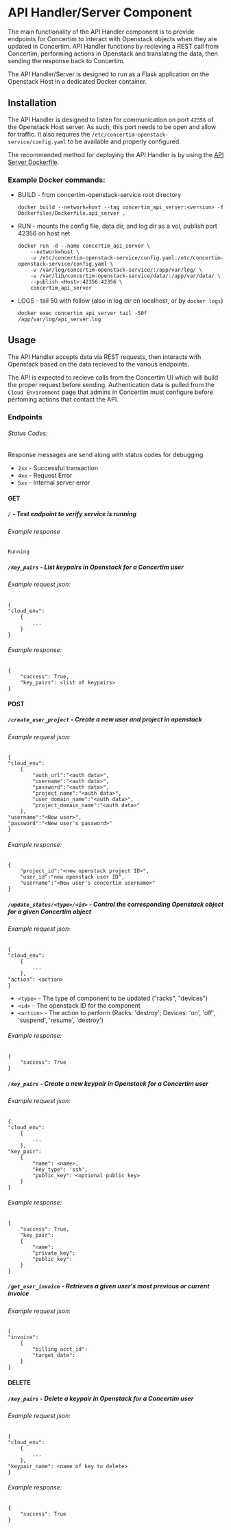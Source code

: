 # API Handler/Server Component

The main functionality of the API Handler component is to provide endpoints for Concertim to interact with Openstack objects when they are updated in Concertim. API Handler functions by recieving a REST call from Concertim, performing actions in Openstack and translating the data, then sending the response back to Concertim.

The API Handler/Server is designed to run as a Flask application on the Openstack Host in a dedicated Docker container.

## Installation

The API Handler is designed to listen for communication on port `42356` of the Openstack Host server. As such, this port needs to be open and allow for traffic. It also requires the `/etc/concertim-openstack-service/config.yaml` to be available and properly configured.

The recommended method for deploying the API Handler is by using the [API Server Dockerfile](/Dockerfiles/Dockerfile.api_server).

### Example Docker commands:

- BUILD - from concertim-openstack-service root directory
	``````
	docker build --network=host --tag concertim_api_server:<version> -f Dockerfiles/Dockerfile.api_server .
	``````

- RUN - mounts the config file, data dir, and log dir as a vol, publish port 42356 on host net
	``````
	docker run -d --name concertim_api_server \
		--network=host \
		-v /etc/concertim-openstack-service/config.yaml:/etc/concertim-openstack-service/config.yaml \
		-v /var/log/concertim-openstack-service/:/app/var/log/ \
		-v /var/lib/concertim-openstack-service/data/:/app/var/data/ \
		--publish <Host>:42356:42356 \
		concertim_api_server
	``````

- LOGS - tail 50 with follow (also in log dir on localhost, or by `docker logs`)
	``````
	docker exec concertim_api_server tail -50f /app/var/log/api_server.log
    ``````


## Usage

The API Handler accepts data via REST requests, then interacts with Openstack based on the data recieved to the various endpoints.

The API is expected to recieve calls from the Concertim UI which will build the proper request before sending. Authentication data is pulled from the `Cloud Environment` page that admins in Concertim must configure before perfoming actions that contact the API.

### Endpoints

###### Status Codes:

Response messages are send along with status codes for debugging

- `2xx` - Successful transaction
- `4xx` - Request Error
- `5xx` - Internal server error

#### GET

##### `/` - Test endpoint to verify service is running

###### Example response

``````
Running
``````

##### `/key_pairs` - List keypairs in Openstack for a Concertim user

###### Example request json:

``````
{
"cloud_env":
    {
        ...
    }
}   
``````

###### Example response:

``````
{
    "success": True,
	"key_pairs": <list of keypairs>
}
``````

#### POST

##### `/create_user_project` - Create a new user and project in openstack

###### Example request json:

``````
{
"cloud_env":
    {
        "auth_url":"<auth data>",
        "username":"<auth data>",
        "password":"<auth data>",
        "project_name":"<auth data>",
        "user_domain_name":"<auth data>",
        "project_domain_name":"<auth data>"
    },
"username":"<New user>",
"password":"<New user's password>"
}   
``````

###### Example response:

``````
{
    "project_id":"<new openstack project ID>",
    "user_id":"new openstack user ID",
    "username":"<New user's concertim username>"
}
``````

##### `/update_status/<type>/<id>` - Control the corresponding Openstack object for a given Concertim object

###### Example request json:

``````
{
"cloud_env":
    {
        ...
    },
"action": <action>
}   
``````

- `<type>` - The type of component to be updated ("racks", "devices")
- `<id>` - The openstack ID for the component
- `<action>` - The action to perform (Racks: 'destroy'; Devices: 'on', 'off', 'suspend', 'resume', 'destroy')

###### Example response:

``````
{
    "success": True
}
``````

##### `/key_pairs` - Create a new keypair in Openstack for a Concertim user

###### Example request json:

``````
{
"cloud_env":
    {
        ...
    },
"key_pair":
	{
		"name": <name>,
		"key_type": 'ssh',
		"public_key": <optional public key>
	}
}   
``````

###### Example response:

``````
{
    "success": True,
	"key_pair":
	{
		"name":
		"private_key":
		"public_key":
	}
}
``````

##### `/get_user_invoice` - Retrieves a given user's most previous or current invoice

###### Example request json:

``````
{
"invoice":
    {
        "billing_acct_id":
        "target_date":
    }
}   
``````

#### DELETE

##### `/key_pairs` - Delete a keypair in Openstack for a Concertim user

###### Example request json:

``````
{
"cloud_env":
    {
        ...
    },
"keypair_name": <name of key to delete>
}   
``````

###### Example response:

``````
{
    "success": True
}
``````
